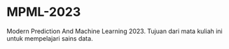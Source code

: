 # MPML-2023
Modern Prediction And Machine Learning 2023. Tujuan dari mata kuliah ini untuk mempelajari sains data.

